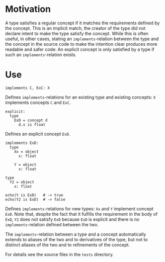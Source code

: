 Motivation
==========

A type satisfies a regular concept if it matches the requirements defined
by the concept. This is an implicit match, the creator of the type did
not declare intent to make the type satisfy the concept. While this is often
useful, in other cases, stating an ``implements``-relation between the
type and the concept in the source code to make the intention clear produces
more readable and safer code: An explicit concept is only satisfied by a
type if such an ``implements``-relation exists.

Use
===

    implements C, ExC: X
Defines ``implements``-relations for an existing type and existing concepts:
``X`` implements concepts ``C`` and ``ExC``.

    explicit:
      type
        ExD = concept d
          d.x is float
Defines an explicit concept ``ExD``.

    implements ExD:
      type
        Xx = object
          x: float
  
        Y = object
          x: float

    type
      Y2 = object
        x: float

    echo(Y is ExD)   # -> true
    echo(Y2 is ExD)  # -> false
Defines ``implements``-relations for new types: ``Xx`` and ``Y``
implement concept ``ExD``. Note that, despite the fact that it fulfills
the requirement in the body of ``ExD``, ``Y2`` does not satisfy ``ExD``
because ``ExD`` is explicit and there is no ``implements``-relation
defined between the two. 

The ``implements``-relation between a type and a concept automatically
extends to aliases of the two and to derivatives of the type, but not to
distinct aliases of the two and to refinements of the concept.

For details see the source files in the ``tests`` directory.
